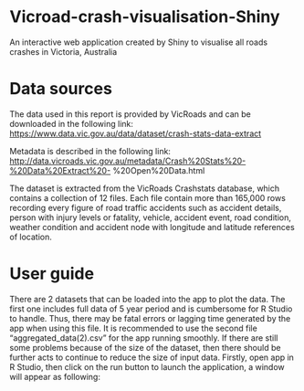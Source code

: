 # Vicroad-crash-visualisation-Shiny
An interactive web application created by Shiny to visualise all roads crashes in Victoria, Australia 

# Data sources
The data used in this report is provided by VicRoads and can be downloaded in the following link:
https://www.data.vic.gov.au/data/dataset/crash-stats-data-extract

Metadata is described in the following link:
http://data.vicroads.vic.gov.au/metadata/Crash%20Stats%20-%20Data%20Extract%20-
%20Open%20Data.html

The dataset is extracted from the VicRoads Crashstats database, which contains a collection of 12 files.
Each file contain more than 165,000 rows recording every figure of road traffic accidents such as
accident details, person with injury levels or fatality, vehicle, accident event, road condition, weather
condition and accident node with longitude and latitude references of location.

# User guide
There are 2 datasets that can be loaded into the app to plot the data. The first one includes full data of 5
year period and is cumbersome for R Studio to handle. Thus, there may be fatal errors or lagging time
generated by the app when using this file. It is recommended to use the second file
“aggregated_data(2).csv” for the app running smoothly. If there are still some problems because of the
size of the dataset, then there should be further acts to continue to reduce the size of input data.
Firstly, open app in R Studio, then click on the run button to launch the application, a window will
appear as following:
